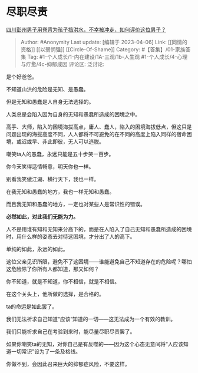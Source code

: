 # 尽职尽责
[四川彭州男子用脊背为孩子挡洪水，不幸被冲走，如何评价这位男子？](https://www.zhihu.com/question/548305401/answer/2626871162)

> Author: #Anonymity
> Last update: [编辑于 2023-04-06]
> Link: [[同情的资格]] [[以弱悯强]] [[Circle-Of-Shame]]
> Category: #【答集】/01-家族答集
> Tag: #1-个人成长/1-内在建设/1A-三观/1b-人生观 #1-个人成长/4-心理与疗愈/4c-抑郁成因
> 评论区:
> 泛讨论:

是个好爸爸。

不知道山洪的危险是无知、是愚蠢。

但是无知和愚蠢是人自身无法选择的。

人类总是会陷入因为自身的无知和愚蠢所造成的困境之中。

高手、大师，陷入的困境海拔高点，庸人、蠢人，陷入的困境海拔低点，但这只是问题出现的海拔高度不同，人人都将不可避免的在不同的高度上陷入同样的宿命困境，或迟或早、非此即彼，无人可以逃脱。

嘲笑ta人的愚蠢，永远只能是五十步笑一百步。

你今天笑得适情畅意，明天你也一样。

别看我笑傲江湖、横行天下，我也一样。

在我无知和愚蠢的地方，我也一样无知和愚蠢。

而且我无知和愚蠢的地方，一定也对某些人是常识性的错误。

**必然如此，对此我们无能为力。**

人不是用谁有知和无知来分高下的，而是在人陷入了自己无知和愚蠢所造成的困境时，用什么样的姿态去对待这困境，才分出了人的高下。

单纯的如此，永远的如此。

这位父亲见识所限，避免不了这困境——谁能避免自己不知道存在的危险呢？哪怕这危险除了你所有人都知道，那又如何？

你不知道，就是不知道，你不相信，就是不相信。

在这个关头上，他所做的选择，是合格的。

ta的命运是如此罢了。

我们无法祈求自己知道“应该”知道的一切——这无法成为一个有效的教训。

我们只能祈求自己在考验到来时，能尽量尽职尽责罢了。

如果你嘲笑ta的无知，对你自己是有反噬的——因为这个心态无意间将“人应该知道一切常识”设为了一条及格线。

你做不到，会因此召来巨大的抑郁症风险，不要这样。
